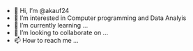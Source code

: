 - 👋 Hi, I’m @akauf24
- 👀 I’m interested in Computer programming and Data Analyis 
- 🌱 I’m currently learning ...
- 💞️ I’m looking to collaborate on ...
- 📫 How to reach me ...

<!---
akauf24/akauf24 is a ✨ special ✨ repository because its `README.md` (this file) appears on your GitHub profile.
You can click the Preview link to take a look at your changes.
--->
